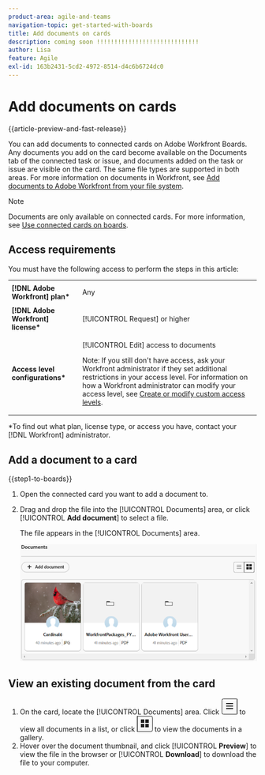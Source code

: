 ```yaml
---
product-area: agile-and-teams
navigation-topic: get-started-with-boards
title: Add documents on cards
description: coming soon !!!!!!!!!!!!!!!!!!!!!!!!!!!!!
author: Lisa
feature: Agile
exl-id: 163b2431-5cd2-4972-8514-d4c6b6724dc0
---
```

# Add documents on cards

{{article-preview-and-fast-release}}

You can add documents to connected cards on Adobe Workfront Boards. Any documents you add on the card become available on the Documents tab of the connected task or issue, and documents added on the task or issue are visible on the card. The same file types are supported in both areas. For more information on documents in Workfront, see [Add documents to Adobe Workfront from your file system](/help/quicksilver/documents/adding-documents-to-workfront/add-documents-from-file-system.md).

>[!NOTE]
>
>Documents are only available on connected cards. For more information, see [Use connected cards on boards](/help/quicksilver/agile/get-started-with-boards/connected-cards.md).

## Access requirements

You must have the following access to perform the steps in this article:

<table style="table-layout:auto"> 
 <tbody> 
  <tr> 
   <td role="rowheader"><strong>[!DNL Adobe Workfront] plan*</strong></td> 
   <td> <p>Any</p> </td> 
  </tr> 
  <tr> 
   <td role="rowheader"><strong>[!DNL Adobe Workfront] license*</strong></td> 
   <td> <p>[!UICONTROL Request] or higher</p> </td> 
  </tr> 
  <tr>
   <td role="rowheader"><strong>Access level configurations*</strong></td>
   <td><p>[!UICONTROL Edit] access to documents</p><p>Note: If you still don't have access, ask your Workfront administrator if they set additional restrictions in your access level. For information on how a Workfront administrator can modify your access level, see <a href="/help/quicksilver/administration-and-setup/add-users/configure-and-grant-access/create-modify-access-levels.md" class="MCXref xref">Create or modify custom access levels</a>.</p></td>
  </tr>
 </tbody> 
</table>

&#42;To find out what plan, license type, or access you have, contact your [!DNL Workfront] administrator.

## Add a document to a card

{{step1-to-boards}}

1. Open the connected card you want to add a document to.
1. Drag and drop the file into the [!UICONTROL Documents] area, or click [!UICONTROL **Add document**] to select a file.

   The file appears in the [!UICONTROL Documents] area.

   ![Documents added to card](assets/add-document-to-card.png)

## View an existing document from the card

1. On the card, locate the [!UICONTROL Documents] area. Click ![List icon](assets/docs-list-icon.png) to view all documents in a list, or click ![Gallery icon](assets/docs-gallery-icon.png) to view the documents in a gallery.
1. Hover over the document thumbnail, and click [!UICONTROL **Preview**] to view the file in the browser or [!UICONTROL **Download**] to download the file to your computer.
